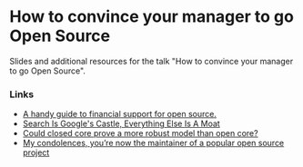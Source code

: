 # How to convince your manager to go Open Source

Slides and additional resources for the talk "How to convince your manager to go Open Source".

### Links
* [A handy guide to financial support for open source.](https://github.com/nayafia/lemonade-stand)
* [Search Is Google's Castle, Everything Else Is A Moat](https://techcrunch.com/2011/03/25/search-googles-castle-moat/)
* [Could closed core prove a more robust model than open core?](http://radar.oreilly.com/2011/12/could-closed-core-prove-a-more.html)
* [My condolences, you’re now the maintainer of a popular open source project](https://runcommand.io/2016/06/26/my-condolences-youre-now-the-maintainer-of-a-popular-open-source-project/)
